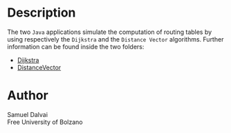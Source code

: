 # Description
The two `Java` applications simulate the computation of routing tables by using respectively the `Dijkstra` and the `Distance Vector` algorithms. Further information can be found inside the two folders:
* [Dijkstra](Dijkstra/)
* [DistanceVector](DistanceVector/)

# Author
Samuel Dalvai <br>
Free University of Bolzano
